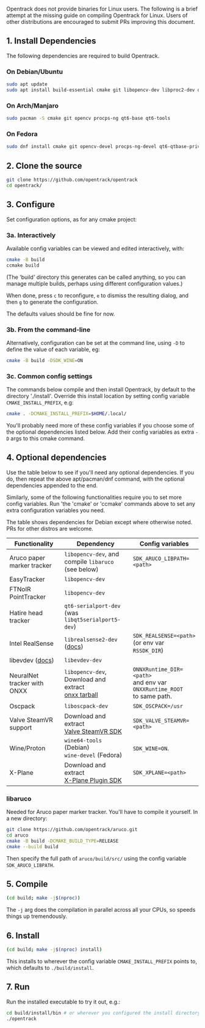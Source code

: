 Opentrack does not provide binaries for Linux users. The following is a brief attempt at the missing guide on compiling Opentrack for Linux. Users of other distributions are encouraged to submit PRs improving this document.

## 1. Install Dependencies

The following dependencies are required to build Opentrack.

### On Debian/Ubuntu

```sh
sudo apt update
sudo apt install build-essential cmake git libopencv-dev libproc2-dev qt6-base-private-dev qt6-tools-dev
```

### On Arch/Manjaro

```sh
sudo pacman -S cmake git opencv procps-ng qt6-base qt6-tools
```

### On Fedora

```sh
sudo dnf install cmake git opencv-devel procps-ng-devel qt6-qtbase-private-devel qt6-qttools-devel
```

## 2. Clone the source

```bash
git clone https://github.com/opentrack/opentrack
cd opentrack/
```

## 3. Configure

Set configuration options, as for any cmake project:

### 3a. Interactively

Available config variables can be viewed and edited interactively, with:

```sh
cmake -B build
ccmake build
```

(The 'build' directory this generates can be called anything, so you can manage multiple builds, perhaps using different configuration values.)

When done, press `c` to reconfigure, `e` to dismiss the resulting dialog, and then `g` to generate the configuration.

The defaults values should be fine for now.

### 3b. From the command-line

Alternatively, configuration can be set at the command line, using `-D` to define the value of each variable, eg:

```sh
cmake -B build -DSDK_WINE=ON
```

### 3c. Common config settings

The commands below compile and then install Opentrack, by default to the directory './install'. Override this install location by setting config variable `CMAKE_INSTALL_PREFIX`, e.g:

```sh
cmake . -DCMAKE_INSTALL_PREFIX=$HOME/.local/
```

You'll probably need more of these config variables if you choose some of the
optional dependencies listed below. Add their config variables as extra `-D`
args to this cmake command.

## 4. Optional dependencies

Use the table below to see if you'll need any optional dependencies. If you do, then repeat the above apt/pacman/dnf command, with the optional dependencies appended to the end.

Similarly, some of the following functionalities require you to set more config variables. Run 'the 'cmake' or 'ccmake' commands above to set any extra configuration variables you need.

The table shows dependencies for Debian except where otherwise noted. PRs for other distros are welcome.

Functionality | Dependency | Config variables
-|-|-
Aruco paper marker tracker | `libopencv-dev`, and<br />compile `libaruco` (see below) | `SDK_ARUCO_LIBPATH=<path>`
EasyTracker | `libopencv-dev` |
FTNoIR PointTracker | `libopencv-dev` |
Hatire head tracker | `qt6-serialport-dev`<br />(was `libqt5serialport5-dev`) |
Intel RealSense | `librealsense2-dev` ([docs](https://github.com/IntelRealSense/librealsense/blob/master/doc/distribution_linux.md)) |`SDK_REALSENSE=<path>`<br />(or env var `RSSDK_DIR`)
libevdev ([docs](https://www.freedesktop.org/wiki/Software/libevdev/)) | `libevdev-dev` |
NeuralNet tracker with ONXX | `libopencv-dev`,<br />Download and extract<br />[onxx tarball](https://github.com/microsoft/onnxruntime/releases) | `ONNXRuntime_DIR=<path>`<br />and env var `ONXXRuntime_ROOT`<br />to same path.
Oscpack | `liboscpack-dev` | `SDK_OSCPACK=/usr`
Valve SteamVR support | Download and extract<br />[Valve SteamVR SDK](https://github.com/ValveSoftware/openvr) | `SDK_VALVE_STEAMVR=<path>`
Wine/Proton | `wine64-tools` (Debian)<br />`wine-devel` (Fedora)| `SDK_WINE=ON`.
X-Plane | Download and extract<br />[X-Plane Plugin SDK](https://developer.x-plane.com/sdk/plugin-sdk-downloads/) | `SDK_XPLANE=<path>`

### libaruco

Needed for Aruco paper marker tracker. You'll have to compile it yourself. In a new directory:

```sh
git clone https://github.com/opentrack/aruco.git
cd aruco
cmake -B build -DCMAKE_BUILD_TYPE=RELEASE
cmake --build build
```

Then specify the full path of `aruco/build/src/` using the config variable `SDK_ARUCO_LIBPATH`.

## 5. Compile

```sh
(cd build; make -j$(nproc))
```

The `-j` arg does the compilation in parallel across all your CPUs, so speeds things up tremendously.

## 6. Install

```sh
(cd build; make -j$(nproc) install)
```

This installs to wherever the config variable `CMAKE_INSTALL_PREFIX` points to, which defaults to `./build/install`.

## 7. Run

Run the installed executable to try it out, e.g.:

```sh
cd build/install/bin # or wherever you configured the install directory
./opentrack
```